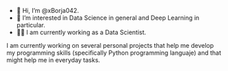 - 👋 Hi, I’m @xBorja042.
- 👀 I’m interested in Data Science in general and Deep Learning in particular.
- 👷‍♂️ I am currently working as a Data Scientist.

I am currently working on several personal projects that help me develop my programming skills (specifically Python programming languaje) and that might help me in everyday tasks.
<!---
xBorja042/xBorja042 is a ✨ special ✨ repository because its `README.md` (this file) appears on your GitHub profile.
You can click the Preview link to take a look at your changes.
--->
